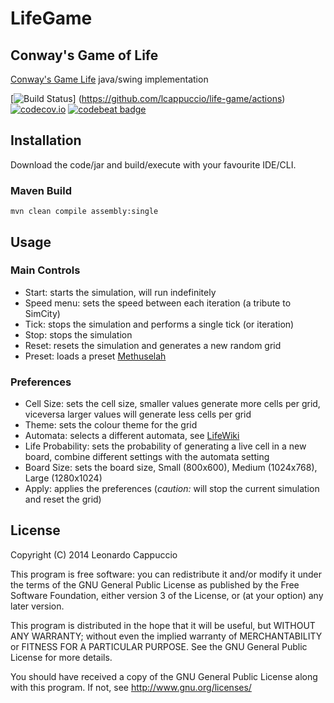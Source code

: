 # LifeGame

## Conway's Game of Life

[Conway's Game Life](http://en.wikipedia.org/wiki/Conway%27s_Game_of_Life) java/swing implementation

[![Build Status](https://github.com/lcappuccio/life-game/workflows/Build%20life-game%20with%20xvfb/badge.svg)]
(https://github.com/lcappuccio/life-game/actions)
[![codecov.io](https://codecov.io/github/lcappuccio/life-game/coverage.svg?branch=master)](https://codecov.io/github/lcappuccio/life-game?branch=master)
[![codebeat badge](https://codebeat.co/badges/01266f8b-6e70-4564-8542-a0d0b4fdab60)](https://codebeat.co/projects/github-com-lcappuccio-life-game)

## Installation

Download the code/jar and build/execute with your favourite IDE/CLI.

### Maven Build

`mvn clean compile assembly:single`

## Usage

### Main Controls

- Start: starts the simulation, will run indefinitely
- Speed menu: sets the speed between each iteration (a tribute to SimCity)
- Tick: stops the simulation and performs a single tick (or iteration)
- Stop: stops the simulation
- Reset: resets the simulation and generates a new random grid
- Preset: loads a preset [Methuselah](http://www.conwaylife.com/wiki/Methuselah)

### Preferences

- Cell Size: sets the cell size, smaller values generate more cells per grid, viceversa larger values will generate less cells per grid
- Theme: sets the colour theme for the grid
- Automata: selects a different automata, see [LifeWiki](http://www.conwaylife.com/wiki/Cellular_automaton)
- Life Probability: sets the probability of generating a live cell in a new board, combine different settings with the
automata setting
- Board Size: sets the board size, Small (800x600), Medium (1024x768), Large (1280x1024)
- Apply: applies the preferences (*caution:* will stop the current simulation and reset the grid)

## License

Copyright (C) 2014 Leonardo Cappuccio

This program is free software: you can redistribute it and/or modify
it under the terms of the GNU General Public License as published by
the Free Software Foundation, either version 3 of the License, or
(at your option) any later version.

This program is distributed in the hope that it will be useful,
but WITHOUT ANY WARRANTY; without even the implied warranty of
MERCHANTABILITY or FITNESS FOR A PARTICULAR PURPOSE.  See the
GNU General Public License for more details.

You should have received a copy of the GNU General Public License
along with this program.  If not, see http://www.gnu.org/licenses/